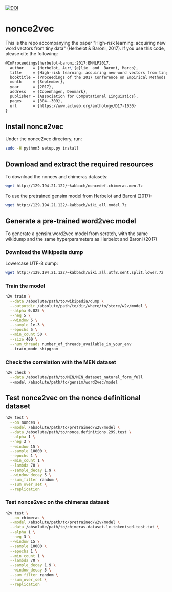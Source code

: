 [![DOI](https://zenodo.org/badge/96074751.svg)](https://zenodo.org/badge/latestdoi/96074751)

# nonce2vec
This is the repo accompanying the paper "High-risk learning: acquiring new word
vectors from tiny data" (Herbelot &amp; Baroni, 2017). If you use this code,
please cite the following:
```tex
@InProceedings{herbelot-baroni:2017:EMNLP2017,
  author    = {Herbelot, Aur\'{e}lie  and  Baroni, Marco},
  title     = {High-risk learning: acquiring new word vectors from tiny data},
  booktitle = {Proceedings of the 2017 Conference on Empirical Methods in Natural Language Processing},
  month     = {September},
  year      = {2017},
  address   = {Copenhagen, Denmark},
  publisher = {Association for Computational Linguistics},
  pages     = {304--309},
  url       = {https://www.aclweb.org/anthology/D17-1030}
}
```

## Install nonce2vec
Under the nonce2vec directory, run:
```bash
sudo -H python3 setup.py install
```

## Download and extract the required resources
To download the nonces and chimeras datasets:
```bash
wget http://129.194.21.122/~kabbach/noncedef.chimeras.men.7z
```
To use the pretrained gensim model from Herbelot and Baroni (2017):
```bash
wget http://129.194.21.122/~kabbach/wiki_all.model.7z
```

## Generate a pre-trained word2vec model
To generate a gensim.word2vec model from scratch, with the same wikidump and the same hyperparameters as Herbelot and Baroni (2017)

### Download the Wikipedia dump
Lowercase UTF-8 dump:
```bash
wget http://129.194.21.122/~kabbach/wiki.all.utf8.sent.split.lower.7z
```

### Train the model
```bash
n2v train \
  --data /absolute/path/to/wikipedia/dump \
  --outputdir /absolute/path/to/dir/where/to/store/w2v/model \
  --alpha 0.025 \
  --neg 5 \
  --window 5 \
  --sample 1e-3 \
  --epochs 5 \
  --min_count 50 \
  --size 400 \
  --num_threads number_of_threads_available_in_your_env
  --train_mode skipgram
```

### Check the correlation with the MEN dataset
```bash
n2v check \
  --data /absolute/path/to/MEN/MEN_dataset_natural_form_full
  --model /absolute/path/to/gensim/word2vec/model
```

## Test nonce2vec on the nonce definitional dataset
```bash
n2v test \
  --on nonces \
  --model /absolute/path/to/pretrained/w2v/model \
  --data /absolute/path/to/nonce.definitions.299.test \
  --alpha 1 \
  --neg 3 \
  --window 15 \
  --sample 10000 \
  --epochs 1 \
  --min_count 1 \
  --lambda 70 \
  --sample_decay 1.9 \
  --window_decay 5 \
  --sum_filter random \
  --sum_over_set \
  --replication
```


### Test nonce2vec on the chimeras dataset
```bash
n2v test \
  --on chimeras \
  --model /absolute/path/to/pretrained/w2v/model \
  --data /absolute/path/to/chimeras.dataset.lx.tokenised.test.txt \
  --alpha 1 \
  --neg 3 \
  --window 15 \
  --sample 10000 \
  --epochs 1 \
  --min_count 1 \
  --lambda 70 \
  --sample_decay 1.9 \
  --window_decay 5 \
  --sum_filter random \
  --sum_over_set \
  --replication
```
